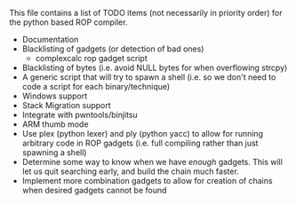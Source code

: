 This file contains a list of TODO items (not necessarily in priority order) for the python based ROP compiler.

* Documentation
* Blacklisting of gadgets (or detection of bad ones)
  * complexcalc rop gadget script
* Blacklisting of bytes (i.e. avoid NULL bytes for when overflowing strcpy)
* A generic script that will try to spawn a shell (i.e. so we don't need to code a script for each binary/technique)
* Windows support
* Stack Migration support
* Integrate with pwntools/binjitsu
* ARM thumb mode
* Use plex (python lexer) and ply (python yacc) to allow for running arbitrary code in ROP gadgets (i.e. full compiling rather than just spawning a shell)
* Determine some way to know when we have *enough* gadgets. This will let us quit searching early, and build the chain much faster.
* Implement more combination gadgets to allow for creation of chains when desired gadgets cannot be found
